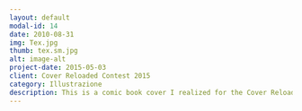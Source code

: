 ```yaml
---
layout: default
modal-id: 14
date: 2010-08-31
img: Tex.jpg
thumb: tex.sm.jpg
alt: image-alt
project-date: 2015-05-03
client: Cover Reloaded Contest 2015
category: Illustrazione
description: This is a comic book cover I realized for the Cover Reloaded Contest 2015. The theme of the contest was "Tex", a comic book serial published by Sergio Bonelli Editore. The comic book cover I re-elborated for the occasion was the famous one "Sulle piste del nord", number 122. Watercolour and ink on paper.
---
```

